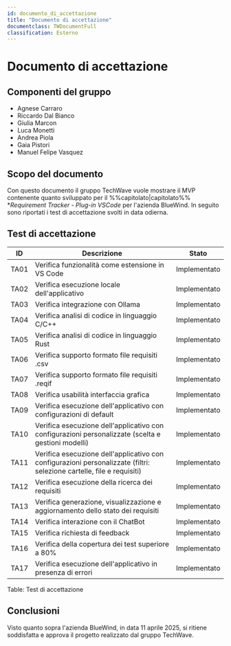 ```yaml
---
id: documento_di_accettazione
title: "Documento di accettazione"
documentclass: TWDocumentFull
classification: Esterno
---
```


<!-- ::: {.no-export} -->

# Documento di accettazione

## Componenti del gruppo

- Agnese Carraro
- Riccardo Dal Bianco
- Giulia Marcon
- Luca Monetti
- Andrea Piola
- Gaia Pistori
- Manuel Felipe Vasquez

<!-- ::: -->

## Scopo del documento

Con questo documento il gruppo TechWave vuole mostrare il MVP contenente quanto sviluppato per il %%capitolato|capitolato%% **Requirement Tracker - Plug-in VSCode* per l'azienda BlueWind.
In seguito sono riportati i test di accettazione svolti in data odierna.

## Test di accettazione

| ID   | Descrizione                                                                                                           | Stato        |
| ---- | --------------------------------------------------------------------------------------------------------------------- | ------------ |
| TA01 | Verifica funzionalità come estensione in VS Code                                                                      | Implementato |
| TA02 | Verifica esecuzione locale dell'applicativo                                                                           | Implementato |
| TA03 | Verifica integrazione con Ollama                                                                                      | Implementato |
| TA04 | Verifica analisi di codice in linguaggio C/C++                                                                        | Implementato |
| TA05 | Verifica analisi di codice in linguaggio Rust                                                                         | Implementato |
| TA06 | Verifica supporto formato file requisiti .csv                                                                         | Implementato |
| TA07 | Verifica supporto formato file requisiti .reqif                                                                       | Implementato |
| TA08 | Verifica usabilità interfaccia grafica                                                                                | Implementato |
| TA09 | Verifica esecuzione dell'applicativo con configurazioni di default                                                    | Implementato |
| TA10 | Verifica esecuzione dell'applicativo con configurazioni personalizzate (scelta e gestioni modelli)                    | Implementato |
| TA11 | Verifica esecuzione dell'applicativo con configurazioni personalizzate (filtri: selezione cartelle, file e requisiti) | Implementato |
| TA12 | Verifica esecuzione della ricerca dei requisiti                                                                       | Implementato |
| TA13 | Verifica generazione, visualizzazione e aggiornamento dello stato dei requisiti                                       | Implementato |
| TA14 | Verifica interazione con il ChatBot                                                                                   | Implementato |
| TA15 | Verifica richiesta di feedback                                                                                        | Implementato |
| TA16 | Verifica della copertura dei test superiore a 80%                                                                     | Implementato |
| TA17 | Verifica esecuzione dell'applicativo in presenza di errori                                                            | Implementato |

Table: Test di accettazione

## Conclusioni

Visto quanto sopra l'azienda BlueWind, in data 11 aprile 2025, si ritiene soddisfatta e approva il progetto realizzato dal gruppo TechWave.


